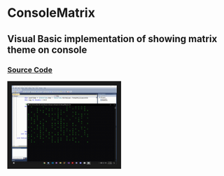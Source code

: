 # ConsoleMatrix
## Visual Basic implementation of showing matrix theme on console
 
### [Source Code](https://github.com/SadmanYasar/ConsoleMatrix/blob/main/ConsoleMatrix/src.vb)

<a href="https://youtu.be/MxJ1cxnnao8
" target="_blank"><img src="cm.gif" 
alt="IMAGE ALT TEXT HERE" width="240" height="180" border="10" /></a>
